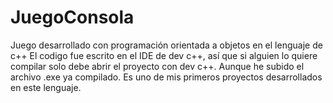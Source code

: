 # JuegoConsola
Juego desarrollado con programación orientada a objetos en el lenguaje de c++
El codigo fue escrito en el IDE de dev c++, así que si alguien lo quiere compilar
solo debe abrir el proyecto con dev c++. Aunque he subido el archivo .exe ya compilado.
Es uno de mis primeros proyectos desarrollados en este lenguaje.
